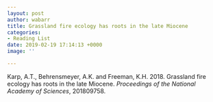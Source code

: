 ```yaml
---
layout: post
author: wabarr
title: Grassland fire ecology has roots in the late Miocene
categories:
- Reading List
date: 2019-02-19 17:14:13 +0000
image: ''

---
```

<p class="citation">Karp, A.T., Behrensmeyer, A.K. and Freeman, K.H. 2018. Grassland fire ecology has roots in the late Miocene. <i>Proceedings of the National Academy of Sciences</i>, 201809758.</p>